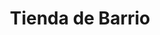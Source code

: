 ---
title: "Tienda de Barrio"
url: /ciudad-satelite/tienda-de-barrio-avenida-del-policia-2/
shop: Lebensmittel
---